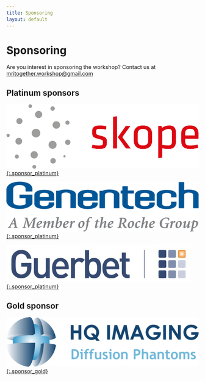 ```yaml
--- 
title: Sponsoring
layout: default
--- 
```


# Sponsoring

Are you interest in sponsoring the workshop? Contact us at [mritogether.workshop@gmail.com](mailto:mritogether.workshop@gmail.com)

## Platinum sponsors

[![Skope Logo](images/sponsors/skope.png){:.sponsor_platinum}](https://skope.swiss)

[![Genentech Logo](images/sponsors/genentech.png){:.sponsor_platinum}](https://www.gene.com/)

[![Guerbet Logo](images/sponsors/guerbet.jpg){:.sponsor_platinum}](https://www.guerbet.com/)

## Gold sponsor

[![HQ Imaging Logo](images/sponsors/HQ_Imaging.png){:.sponsor_gold}](http://hq-imaging.com/)